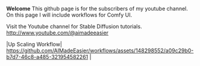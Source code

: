 
**Welcome**
This github page is for the subscribers of my youtube channel.
On this page I will include workflows for Comfy UI.

Visit the Youtube channel for Stable Diffusion tutorials.
http://www.youtube.com/@aimadeeasier

|Up Scaling Workflow| https://github.com/AIMadeEasier/workflows/assets/148298552/a09c29b0-b7d7-46c8-a485-321954582261  |

